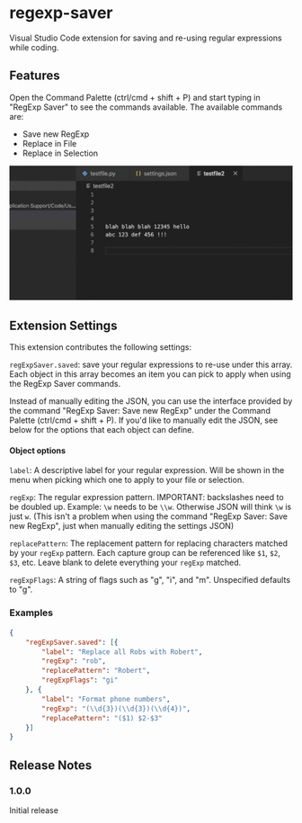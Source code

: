 # regexp-saver

Visual Studio Code extension for saving and re-using regular expressions while coding.

## Features

Open the Command Palette (ctrl/cmd + shift + P) and start typing in "RegExp Saver" to see the commands available. The available commands are:

- Save new RegExp
- Replace in File
- Replace in Selection

![recording](recording.gif)

## Extension Settings

This extension contributes the following settings:

`regExpSaver.saved`: save your regular expressions to re-use under this array. Each object in this array becomes an item you can pick to apply when using the RegExp Saver commands.

Instead of manually editing the JSON, you can use the interface provided by the command "RegExp Saver: Save new RegExp" under the Command Palette (ctrl/cmd + shift + P). If you'd like to manually edit the JSON, see below for the options that each object can define.

#### Object options

`label`:
A descriptive label for your regular expression. Will be shown in the menu
when picking which one to apply to your file or selection.

`regExp`:
The regular expression pattern.
IMPORTANT: backslashes need to be doubled up. Example: `\w` needs to be `\\w`.
Otherwise JSON will think `\w` is just `w`.
(This isn't a problem when using the command "RegExp Saver: Save new RegExp", just when manually editing the settings JSON)

`replacePattern`:
The replacement pattern for replacing characters matched by your `regExp` pattern.
Each capture group can be referenced like `$1`, `$2`, `$3`, etc.
Leave blank to delete everything your `regExp` matched. 

`regExpFlags`:
A string of flags such as "g", "i", and "m". Unspecified defaults to "g".

### Examples

```json
{
    "regExpSaver.saved": [{
        "label": "Replace all Robs with Robert",
        "regExp": "rob",
        "replacePattern": "Robert",
        "regExpFlags": "gi"
    }, {
        "label": "Format phone numbers",
        "regExp": "(\\d{3})(\\d{3})(\\d{4})",
        "replacePattern": "($1) $2-$3"
    }]
}
```

## Release Notes

### 1.0.0

Initial release